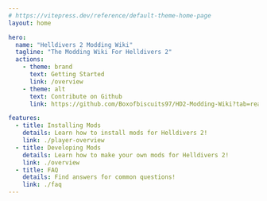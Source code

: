 ```yaml
---
# https://vitepress.dev/reference/default-theme-home-page
layout: home

hero:
  name: "Helldivers 2 Modding Wiki"
  tagline: "The Modding Wiki For Helldivers 2"
  actions:
    - theme: brand
      text: Getting Started
      link: /overview
    - theme: alt
      text: Contribute on Github
      link: https://github.com/Boxofbiscuits97/HD2-Modding-Wiki?tab=readme-ov-file#contributing-to-the-site

features:
  - title: Installing Mods
    details: Learn how to install mods for Helldivers 2!
    link: ./player-overview
  - title: Developing Mods
    details: Learn how to make your own mods for Helldivers 2!
    link: ./overview
  - title: FAQ
    details: Find answers for common questions!
    link: ./faq
---
```


